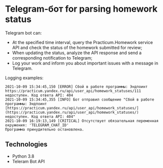 # Telegram-бот for parsing homework status

Telegram bot can:
- At the specified time interval, query the Practicum.Homework service API and check the status of the homework submitted for review;
- When updating the status, analyze the API response and send a corresponding notification to Telegram;
- Log your work and inform you about important issues with a message in Telegram.

Logging examples:

```
2021-10-09 15:34:45,150 [ERROR] Сбой в работе программы: Эндпоинт https://practicum.yandex.ru/api/user_api/homework_statuses/111 недоступен. Код ответа API: 404
2021-10-09 15:34:45,355 [INFO] Бот отправил сообщение "Сбой в работе программы: Эндпоинт [https://practicum.yandex.ru/api/user_api/homework_statuses/](https://practicum.yandex.ru/api/user_api/homework_statuses/) недоступен. Код ответа API: 404"
2021-10-09 16:19:13,149 [CRITICAL] Отсутствует обязательная переменная окружения: 'TELEGRAM_CHAT_ID'
Программа принудительно остановлена.
```
## Technologies
- Python 3.8
- Teleram Bot API
